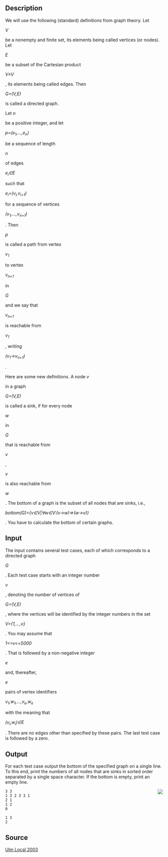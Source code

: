 <h2>Description</h2><p>We will use the following (standard) definitions from graph theory. Let </p><i>V</i><p> be a nonempty and finite set, its elements being called vertices (or nodes). Let </p><i>E</i><p> be a subset of the Cartesian product </p><i>V×V</i><p>, its elements being called edges. Then </p><i>G=(V,E)</i><p> is called a directed graph.
</p>Let <i>n</i><p> be a positive integer, and let </p><i>p=(e<sub>1</sub>,...,e<sub>n</sub>)</i><p> be a sequence of length </p><i>n</i><p> of edges </p><i>e<sub>i</sub>∈E</i><p> such that </p><i>e<sub>i</sub>=(v<sub>i</sub>,v<sub>i+1</sub>)</i><p> for a sequence of vertices </p><i>(v<sub>1</sub>,...,v<sub>n+1</sub>)</i><p>. Then </p><i>p</i><p> is called a path from vertex </p><i>v<sub>1</sub></i><p> to vertex </p><i>v<sub>n+1</sub></i><p> in </p><i>G</i><p> and we say that </p><i>v<sub>n+1</sub></i><p> is reachable from </p><i>v<sub>1</sub></i><p>, writing </p><i>(v<sub>1</sub>→v<sub>n+1</sub>)</i><p>.
</p>Here are some new definitions. A node <i>v</i><p> in a graph </p><i>G=(V,E)</i><p> is called a sink, if for every node </p><i>w</i><p> in </p><i>G</i><p> that is reachable from </p><i>v</i><p>, </p><i>v</i><p> is also reachable from </p><i>w</i><p>. The bottom of a graph is the subset of all nodes that are sinks, i.e., </p><i>bottom(G)={v∈V|∀w∈V:(v→w)⇒(w→v)}</i><p>. You have to calculate the bottom of certain graphs.</p><h2>Input</h2><p>The input contains several test cases, each of which corresponds to a directed graph </p><i>G</i><p>. Each test case starts with an integer number </p><i>v</i><p>, denoting the number of vertices of </p><i>G=(V,E)</i><p>, where the vertices will be  identified by the integer numbers in the set </p><i>V={1,...,v}</i><p>. You may assume that </p><i>1&lt;=v&lt;=5000</i><p>. That is followed by a non-negative integer </p><i>e</i><p> and, thereafter, </p><i>e</i><p> pairs of vertex identifiers </p><i>v<sub>1</sub>,w<sub>1</sub>,...,v<sub>e</sub>,w<sub>e</sub></i><p> with the meaning that </p><i> (v<sub>i</sub>,w<sub>i</sub>)∈E</i><p>. There are no edges other than specified by these pairs. The last test case is followed by a zero.</p><h2>Output</h2><p>For each test case output the bottom of the specified graph on a single line. To this end, print the numbers of all nodes that are sinks in sorted order separated by a single space character. If the bottom is empty, print an empty line. </p><img src="images/2553_1.jpg" align="right"><pre><code class="language-input1">3 3
1 3 2 3 3 1
2 1
1 2
0
</code></pre><pre><code class="language-output1">1 3
2
</code></pre><h2>Source</h2><a href="searchproblem?field=source&amp;key=Ulm+Local+2003">Ulm Local 2003</a>